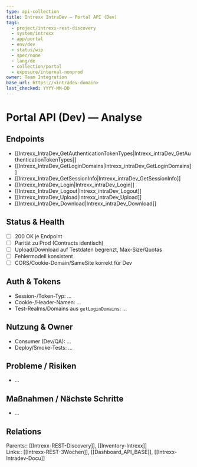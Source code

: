 ```yaml
---
type: api-collection
title: Intrexx IntraDev — Portal API (Dev)
tags:
  - project/intrexx-rest-discovery
  - system/intrexx
  - app/portal
  - env/dev
  - status/wip
  - spec/none
  - lang/de
  - collection/portal
  - exposure/internal-nonprod
owner: Team Integration
base_url: https://<intradev-domain>
last_checked: YYYY-MM-DD
---
```


# Portal API (Dev) — Analyse

## Endpoints
- [[Intrexx_IntraDev_GetAuthenticationTokenTypes|Intrexx_intraDev_GetAuthenticationTokenTypes]]
- [[Intrexx_IntraDev_GetLoginDomains|Intrexx_intraDev_GetLoginDomains]]
- [[Intrexx_IntraDev_GetSessionInfo|Intrexx_intraDev_GetSessionInfo]]
- [[Intrexx_IntraDev_Login|Intrexx_intraDev_Login]]
- [[Intrexx_IntraDev_Logout|Intrexx_intraDev_Logout]]
- [[Intrexx_IntraDev_Upload|Intrexx_intraDev_Upload]]
- [[Intrexx_IntraDev_Download|Intrexx_intraDev_Download]]



## Status & Health
- [ ] 200 OK je Endpoint
- [ ] Parität zu Prod (Contracts identisch)
- [ ] Upload/Download auf Testdaten begrenzt, Max-Size/Quotas
- [ ] Fehlermodell konsistent
- [ ] CORS/Cookie-Domain/SameSite korrekt für Dev

## Auth & Tokens
- Session-/Token-Typ: _…_  
- Cookie-/Header-Namen: _…_  
- Test-Realms/Domains aus `getLoginDomains`: _…_

## Nutzung & Owner
- Consumer (Dev/QA): _…_  
- Deploy/Smoke-Tests: _…_

## Probleme / Risiken
- _…_

## Maßnahmen / Nächste Schritte
- _…_

## Relations
Parents:: [[Intrexx-REST-Discovery]], [[Inventory-Intrexx]]  
Links:: [[Intrexx-REST-3Wochen]], [[Dashboard_API_BASE]], [[Intrexx-Intradev-Docu]]
